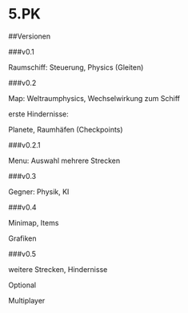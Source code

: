 # 5.PK


##Versionen


###v0.1

Raumschiff: Steuerung, Physics (Gleiten)

###v0.2

Map: Weltraumphysics, Wechselwirkung zum Schiff 

erste Hindernisse:

Planete, Raumhäfen (Checkpoints)

###v0.2.1

Menu: Auswahl mehrere Strecken

###v0.3

Gegner: Physik, KI

###v0.4

Minimap, Items

Grafiken

###v0.5

weitere Strecken, Hindernisse

Optional

Multiplayer
